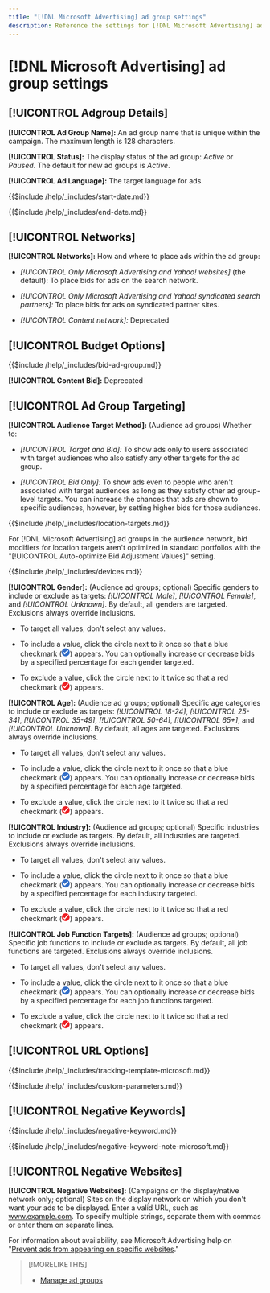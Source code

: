 ```yaml
---
title: "[!DNL Microsoft Advertising] ad group settings"
description: Reference the settings for [!DNL Microsoft Advertising] ad groups.
---
```

# [!DNL Microsoft Advertising] ad group settings

## [!UICONTROL Adgroup Details]

**[!UICONTROL Ad Group Name]:** An ad group name that is unique within the campaign. The maximum length is 128 characters.

**[!UICONTROL Status]:** The display status of the ad group: *Active* or *Paused*. The default for new ad groups is *Active*.

**[!UICONTROL Ad Language]:** The target language for ads.<!-- Which campaign types? Not there for audience image-based ad groups. -->

<!-- **[!UICONTROL Start Date]:** -->

{{$include /help/_includes/start-date.md}}

<!-- **[!UICONTROL End Date]:** -->

{{$include /help/_includes/end-date.md}}

## [!UICONTROL Networks]

**[!UICONTROL Networks]:** How and where to place ads within the ad group:

* *[!UICONTROL Only Microsoft Advertising and Yahoo! websites]* (the default): To place bids for ads on the search network.

* *[!UICONTROL Only Microsoft Advertising and Yahoo! syndicated search partners]:* To place bids for ads on syndicated partner sites.

* *[!UICONTROL Content network]:* Deprecated

## [!UICONTROL Budget Options]

<!-- **[!UICONTROL Bid]:** -->

{{$include /help/_includes/bid-ad-group.md}}

**[!UICONTROL Content Bid]:** Deprecated

## [!UICONTROL Ad Group Targeting]

**[!UICONTROL Audience Target Method]:** (Audience ad groups) Whether to:

* *[!UICONTROL Target and Bid]:* To show ads only to users associated with target audiences who also satisfy any other targets for the ad group.

* *[!UICONTROL Bid Only]:* To show ads even to people who aren't associated with target audiences as long as they satisfy other ad group-level targets. You can increase the chances that ads are shown to specific audiences, however, by setting higher bids for those audiences.

<!-- **[!UICONTROL Location Target]:** -->

{{$include /help/_includes/location-targets.md}}

For [!DNL Microsoft Advertising] ad groups in the audience network, bid modifiers for location targets aren't optimized in standard portfolios with the "[!UICONTROL Auto-optimize Bid Adjustment Values]" setting.

<!-- **[!UICONTROL Devices]:** -->

{{$include /help/_includes/devices.md}}

**[!UICONTROL Gender]:** (Audience ad groups; optional) Specific genders to include or exclude as targets: *[!UICONTROL Male]*, *[!UICONTROL Female]*, and *[!UICONTROL Unknown]*. By default, all genders are targeted. Exclusions always override inclusions.

* To target all values, don't select any values.

* To include a value, click the circle next to it once so that a blue checkmark (![Include](/help/search-social-commerce/assets/include.png "Include")) appears. You can optionally increase or decrease bids by a specified percentage for each gender targeted.

* To exclude a value, click the circle next to it twice so that a red checkmark (![Exclude](/help/search-social-commerce/assets/exclude.png "Exclude")) appears.

**[!UICONTROL Age]:** (Audience ad groups; optional) Specific age categories to include or exclude as targets: *[!UICONTROL 18-24]*, *[!UICONTROL 25-34]*, *[!UICONTROL 35-49]*, *[!UICONTROL 50-64]*, *[!UICONTROL 65+]*, and *[!UICONTROL Unknown]*. By default, all ages are targeted. Exclusions always override inclusions.

* To target all values, don't select any values.

* To include a value, click the circle next to it once so that a blue checkmark (![Include](/help/search-social-commerce/assets/include.png "Include")) appears. You can optionally increase or decrease bids by a specified percentage for each age targeted.

* To exclude a value, click the circle next to it twice so that a red checkmark (![Exclude](/help/search-social-commerce/assets/exclude.png "Exclude")) appears.

**[!UICONTROL Industry]:** (Audience ad groups; optional) Specific industries to include or exclude as targets. By default, all industries are targeted. Exclusions always override inclusions.

* To target all values, don't select any values.

* To include a value, click the circle next to it once so that a blue checkmark (![Include](/help/search-social-commerce/assets/include.png "Include")) appears. You can optionally increase or decrease bids by a specified percentage for each industry targeted.

* To exclude a value, click the circle next to it twice so that a red checkmark (![Exclude](/help/search-social-commerce/assets/exclude.png "Exclude")) appears.

**[!UICONTROL Job Function Targets]:** (Audience ad groups; optional) Specific job functions to include or exclude as targets. By default, all job functions are targeted. Exclusions always override inclusions.

* To target all values, don't select any values.

* To include a value, click the circle next to it once so that a blue checkmark (![Include](/help/search-social-commerce/assets/include.png "Include")) appears. You can optionally increase or decrease bids by a specified percentage for each job functions targeted.

* To exclude a value, click the circle next to it twice so that a red checkmark (![Exclude](/help/search-social-commerce/assets/exclude.png "Exclude")) appears.

## [!UICONTROL URL Options]

<!-- **[!UICONTROL Tracking Template]:** -->

{{$include /help/_includes/tracking-template-microsoft.md}}

<!-- **[!UICONTROL Custom Parameters]:** -->

{{$include /help/_includes/custom-parameters.md}}

## [!UICONTROL Negative Keywords]

<!-- **[!UICONTROL Negative Keywords]:** -->

{{$include /help/_includes/negative-keyword.md}}

<!-- Note for **[!UICONTROL Negative Keywords]:** -->

{{$include /help/_includes/negative-keyword-note-microsoft.md}}

## [!UICONTROL Negative Websites]

**[!UICONTROL Negative Websites]:** (Campaigns on the display/native network only; optional) Sites on the display network on which you don't want your ads to be displayed. Enter a valid URL, such as www.example.com. To specify multiple strings, separate them with commas or enter them on separate lines.

For information about availability, see Microsoft Advertising help on "[Prevent ads from appearing on specific websites](https://help.ads.microsoft.com/#apex/bae/en/14061/0)."

>[!MORELIKETHIS]
>
>* [Manage ad groups](/help/search-social-commerce/campaign-management/campaigns/ad-group-manage.md)
